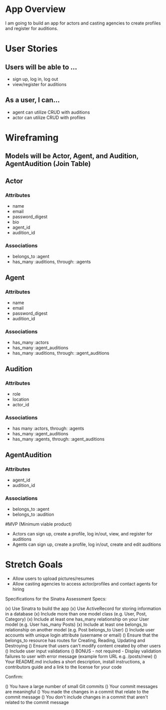 # App Overview

I am going to build an app for actors and casting agencies to create profiles and register for auditions. 

# User Stories

## Users will be able to ...
- sign up, log in, log out
- view/register for auditions 

## As a user, I can...
- agent can utilize CRUD with auditions 
- actor can utilize CRUD with profiles 

# Wireframing 

## Models will be Actor, Agent, and Audition, AgentAudition (Join Table) 

## Actor

### Attributes

- name 
- email 
- password_digest 
- bio 
- agent_id
- audition_id

### Associations

- belongs_to :agent
- has_many :auditions, through: :agents

## Agent 

### Attributes

- name 
- email 
- password_digest 
- audition_id   

### Associations

- has_many :actors
- has_many :agent_auditions
- has_many :auditions, through: :agent_auditions  

## Audition

### Attributes

- role
- location
- actor_id  

### Associations

- has many :actors, through: :agents
- has_many :agent_auditions
- has_many :agents, through: :agent_auditions 

## AgentAudition

### Attributes

- agent_id
- audition_id   

### Associations

- belongs_to :agent 
- belongs_to :audition 

#MVP (Minimum viable product)

- Actors can sign up, create a profile, log in/out, view, and register for auditions
- Agents can sign up, create a profile, log in/out, create and edit auditions 

# Stretch Goals

- Allow users to upload pictures/resumes 
- Allow casting agencies to access actor/profiles and contact agents for hiring

Specifications for the Sinatra Assessment
Specs:

(x) Use Sinatra to build the app
(x) Use ActiveRecord for storing information in a database
(x) Include more than one model class (e.g. User, Post, Category)
(x) Include at least one has_many relationship on your User model (e.g. User has_many Posts)
(x) Include at least one belongs_to relationship on another model (e.g. Post belongs_to User)
() Include user accounts with unique login attribute (username or email)
() Ensure that the belongs_to resource has routes for Creating, Reading, Updating and Destroying
() Ensure that users can't modify content created by other users
() Include user input validations
() BONUS - not required - Display validation failures to user with error message (example form URL e.g. /posts/new)
() Your README.md includes a short description, install instructions, a contributors guide and a link to the license for your code

Confirm:

() You have a large number of small Git commits
() Your commit messages are meaningful
() You made the changes in a commit that relate to the commit message
() You don't include changes in a commit that aren't related to the commit message
